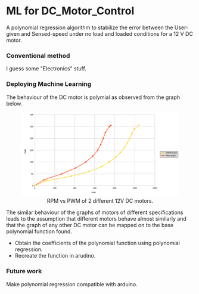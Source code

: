 # ML for DC_Motor_Control

A polynomial regression algorithm to stabilize the error between the User-given and Sensed-speed under no load and loaded conditions for a 12 V DC motor.


### Conventional method

I guess some "Electronics" stuff.

### Deploying Machine Learning 
 The behaviour of the DC motor is polymial as observed from the graph below.

<figure>
	<a href="https://www.sharansundar.com/Pro_DC_Motor/"><img src="Graph.png"></a>
	<figcaption> <center>RPM vs PWM of 2 different 12V DC motors.</center> </figcaption>
</figure>

The similar behaviour of the graphs of motors of different specifications leads to the assumption that different motors behave almost similarly and that the graph of any other DC motor can be mapped on to the base polynomial function found.
* Obtain the coefficients of the polynomial function using polynomial regression.
* Recreate the function in arudino.

### Future work
Make polynomial regression compatible with arduino.
